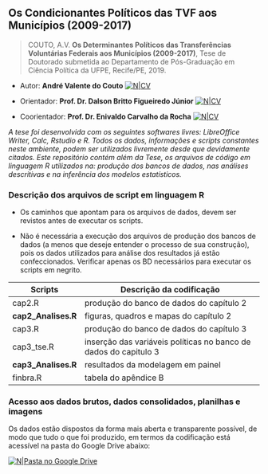 ## Os Condicionantes Políticos das TVF aos Municípios (2009-2017)
> COUTO, A.V. **Os Determinantes Políticos das Transferências Voluntárias Federais aos Municípios (2009-2017)**, Tese de Doutorado submetida ao Departamento de Pós-Graduação em Ciência Política da UFPE, Recife/PE, 2019.

 - Autor: **André Valente do Couto** [![N|CV](http://buscatextual.cnpq.br/buscatextual/images/v2/icone_lattes.png)](http://lattes.cnpq.br/5274753141545135) 

 - Orientador: **Prof. Dr. Dalson Britto Figueiredo Júnior** [![N|CV](http://buscatextual.cnpq.br/buscatextual/images/v2/icone_lattes.png)](http://lattes.cnpq.br/6683806605359913)

 - Coorientador: **Prof. Dr. Enivaldo Carvalho da Rocha** [![N|CV](http://buscatextual.cnpq.br/buscatextual/images/v2/icone_lattes.png)](http://lattes.cnpq.br/3629594575120398)


 *A tese foi desenvolvida com os seguintes softwares livres: LibreOffice Writer, Calc, Rstudio e R.
 Todos os dados, informações e scripts constantes neste ambiente, podem ser utilizados livremente desde que devidamente citados.
 Este repositório contém além da Tese, os arquivos de código em linguagem R utilizados na: produção dos bancos de dados, nas análises descritivas e na inferência dos modelos estatísticos.*
 
### Descrição dos arquivos de script em linguagem R

* Os caminhos que apontam para os arquivos de dados, devem ser revistos antes de executar os scripts. 

* Não é necessária a execução dos arquivos de produção dos bancos de dados (a menos que deseje entender o processo de sua construção), pois os dados utilizados para análise dos resultados já estão confeccionados. Verificar apenas os BD necessários para executar os scripts em negrito.

| Scripts | Descrição da codificação |
| ------ | ------ |
| cap2.R | produção do banco de dados do capítulo 2  |
| **cap2_Analises.R** | figuras, quadros e mapas do capítulo 2 |
| cap3.R | produção do banco de dados do capítulo 3 |
| cap3_tse.R | inserção das variáveis políticas no banco de dados do capitulo 3 |
| **cap3_Analises.R** | resultados da modelagem em painel |
| finbra.R | tabela do apêndice B |

### Acesso aos dados brutos, dados consolidados, planilhas e imagens
Os dados estão dispostos da forma mais aberta e transparente possível, de modo que tudo o que foi produzido, em termos da codificação está acessível na pasta do Google Drive abaixo:

[![N|Pasta no Google Drive](https://img.icons8.com/color/2x/google-drive.png)](https://drive.google.com/drive/folders/1BzXvqSQdHEbXH8DQUFJLOlF_s-BbBzaN?usp=sharing)
